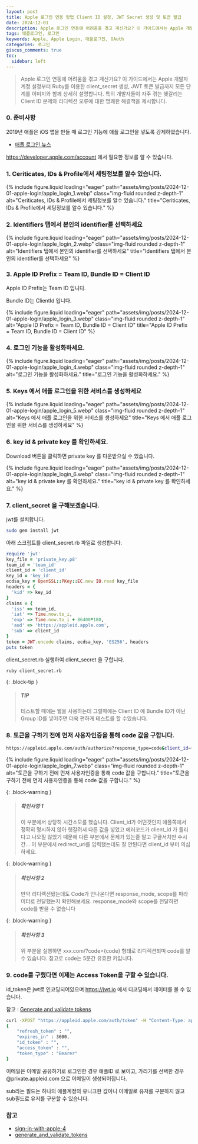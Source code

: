 ```yaml
---
layout: post
title: Apple 로그인 연동 방법 Client ID 설정, JWT Secret 생성 및 토큰 발급
date: 2024-12-01
description: Apple 로그인 연동에 어려움을 겪고 계신가요? 이 가이드에서는 Apple 개발자 계정 설정부터 Ruby를 이용한 client_secret 생성, JWT 토큰 발급까지 모든 단계를 이미지와 함께 상세히 설명합니다. 특히 개발자들이 자주 겪는 헷갈리는 Client ID 문제와 리디렉션 오류에 대한 명쾌한 해결책을 제시합니다.
tags: 애플로그인, 로그인
keywords: Apple, Apple Login, 애플로그인, OAuth
categories: 로그인
giscus_comments: true
toc:
  sidebar: left
---
```


> Apple 로그인 연동에 어려움을 겪고 계신가요? 이 가이드에서는 Apple 개발자 계정 설정부터 Ruby를 이용한 client_secret 생성, JWT 토큰 발급까지 모든 단계를 이미지와 함께 상세히 설명합니다. 특히 개발자들이 자주 겪는 헷갈리는 Client ID 문제와 리디렉션 오류에 대한 명쾌한 해결책을 제시합니다.

### 0. 준비사항

2019년 애플은 iOS 앱을 만들 때 로그인 기능에 애플 로그인을 넣도록 강제하였습니다.

- [애플 로그인 뉴스](https://developer.apple.com/kr/news/?id=09122019b)

https://developer.apple.com/account 에서 필요한 정보를 알 수 있습니다.

### 1. Ceriticates, IDs & Profile에서 세팅정보를 알수 있습니다.

{% include figure.liquid loading="eager" path="assets/img/posts/2024-12-01-apple-login/apple_login_1.webp" class="img-fluid rounded z-depth-1"
alt="Ceriticates, IDs & Profile에서 세팅정보를 알수 있습니다."
title="Ceriticates, IDs & Profile에서 세팅정보를 알수 있습니다."
%}

### 2. Identifiers 탭에서 본인의 identifier를 선택하세요

{% include figure.liquid loading="eager" path="assets/img/posts/2024-12-01-apple-login/apple_login_2.webp" class="img-fluid rounded z-depth-1"
alt="Identifiers 탭에서 본인의 identifier를 선택하세요"
title="Identifiers 탭에서 본인의 identifier를 선택하세요"
%}

### 3. Apple ID Prefix = Team ID, Bundle ID = Client ID

Apple ID Prefix는 Team ID 입니다.

Bundle ID는 ClientId 입니다.

{% include figure.liquid loading="eager" path="assets/img/posts/2024-12-01-apple-login/apple_login_3.webp" class="img-fluid rounded z-depth-1"
alt="Apple ID Prefix = Team ID, Bundle ID = Client ID"
title="Apple ID Prefix = Team ID, Bundle ID = Client ID"
%}

### 4. 로그인 기능을 활성화하세요.

{% include figure.liquid loading="eager" path="assets/img/posts/2024-12-01-apple-login/apple_login_4.webp" class="img-fluid rounded z-depth-1"
alt="로그인 기능을 활성화하세요."
title="로그인 기능을 활성화하세요."
%}

### 5. Keys 에서 애플 로그인을 위한 서비스를 생성하세요

{% include figure.liquid loading="eager" path="assets/img/posts/2024-12-01-apple-login/apple_login_5.webp" class="img-fluid rounded z-depth-1"
alt="Keys 에서 애플 로그인을 위한 서비스를 생성하세요"
title="Keys 에서 애플 로그인을 위한 서비스를 생성하세요"
%}

### 6. key id & private key 를 확인하세요.

Download 버튼을 클릭하면 private key 를 다운받으실 수 있습니다.

{% include figure.liquid loading="eager" path="assets/img/posts/2024-12-01-apple-login/apple_login_6.webp" class="img-fluid rounded z-depth-1"
alt="key id & private key 를 확인하세요."
title="key id & private key 를 확인하세요."
%}

### 7. client_secret 을 구해보겠습니다.

jwt를 설치합니다.

```bash
sudo gem install jwt
```

아래 스크립트를 client_secret.rb 파일로 생성합니다.

```ruby
require 'jwt'
key_file = 'private_key.p8'
team_id = 'team_id'
client_id = 'client_id'
key_id = 'key_id'
ecdsa_key = OpenSSL::PKey::EC.new IO.read key_file
headers = {
  'kid' => key_id
}
claims = {
  'iss' => team_id,
  'iat' => Time.now.to_i,
  'exp' => Time.now.to_i + 86400*180,
  'aud' => 'https://appleid.apple.com',
  'sub' => client_id
}
token = JWT.encode claims, ecdsa_key, 'ES256', headers
puts token
```

client_secret.rb 실행하여 client_secret 을 구합니다.

```bash
ruby client_secret.rb
```

{: .block-tip }

> ##### TIP
>
> 테스트할 때에는 웹을 사용하는데 그럴때에는 Client ID 에 Bundle ID가 아닌 Group ID를 넣어주면 더욱 편하게 테스트를 할 수있습니다.

### 8. 토큰을 구하기 전에 먼저 사용자인증을 통해 code 값을 구합니다.

```bash
https://appleid.apple.com/auth/authorize?response_type=code&client_id={client_id}&redirect_uri={redirect_uri}
```

{% include figure.liquid loading="eager" path="assets/img/posts/2024-12-01-apple-login/apple_login_7.webp" class="img-fluid rounded z-depth-1"
alt="토큰을 구하기 전에 먼저 사용자인증을 통해 code 값을 구합니다."
title="토큰을 구하기 전에 먼저 사용자인증을 통해 code 값을 구합니다."
%}

{: .block-warning }

> ##### 확인사항 1
>
> 이 부분에서 상당히 시간소모를 했습니다. Client_id가 어떤것인지 애플쪽에서 정확히 명시하지 않아 헷갈려서 다른 값을 넣었고 에러코드가 client_id 가 틀리다고 나오질 않았기 때문에 다른 부분에서 문제가 있는줄 알고 구글서치만 수시간…
> 이 부분에서 redirect_uri를 입력했는데도 잘 안된다면 client_id 부터 의심하세요.

{: .block-warning }

> ##### 확인사항 2
>
> 만약 리디렉션됐는데도 Code가 안나온다면 response_mode, scope를 파라미터로 전달했는지 확인해보세요. response_mode와 scope를 전달하면 code를 받을 수 없습니다

{: .block-warning }

> ##### 확인사항 3
>
> 위 부분을 실행하면 xxx.com/?code={code} 형태로 리디렉션되며 code를 알 수 있습니다. 참고로 code는 5분간 유효한 키입니다.

### 9. code를 구했다면 이제는 Access Token을 구할 수 있습니다.

id_token은 jwt로 인코딩되어있으며 https://jwt.io 에서 디코딩해서 데이터를 볼 수 있습니다.

참고 : [Generate and validate tokens](https://developer.apple.com/documentation/sign_in_with_apple/generate_and_validate_tokens?source=post_page-----a5b70fbf2f02--------------------------------)

```bash
curl -XPOST "https://appleid.apple.com/auth/token" -H "Content-Type: application/x-www-form-urlencoded" -d "client_id={client_id}&client_secret={client_secret}&grant_type=authorization_code&code={code}" | json_pp
{
    "refresh_token" : "",
    "expires_in" : 3600,
    "id_token" : "",
    "access_token" : "",
    "token_type" : "Bearer"
}
```

이메일은 이메일 공유하기로 로그인한 경우 애플ID 로 보이고, 가리기를 선택한 경우 @private.appleid.com 으로 이메일이 생성되어집니다.

sub라는 필드는 하나의 애플계정의 유니크한 값이니 이메일로 유저를 구분하지 않고 sub필드로 유저를 구분할 수 있습니다.

### 참고

- [sign-in-with-apple-4](https://sarunw.com/posts/sign-in-with-apple-4/)
- [generate_and_validate_tokens](https://developer.apple.com/documentation/sign_in_with_apple/generate_and_validate_tokens)
